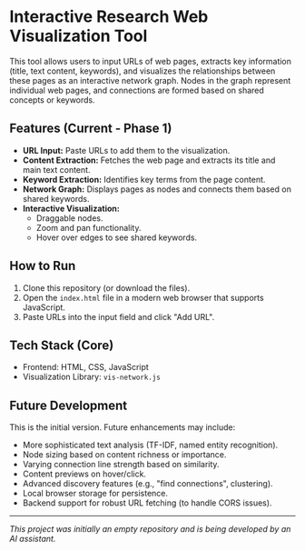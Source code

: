 # Interactive Research Web Visualization Tool

This tool allows users to input URLs of web pages, extracts key information (title, text content, keywords), and visualizes the relationships between these pages as an interactive network graph. Nodes in the graph represent individual web pages, and connections are formed based on shared concepts or keywords.

## Features (Current - Phase 1)

*   **URL Input:** Paste URLs to add them to the visualization.
*   **Content Extraction:** Fetches the web page and extracts its title and main text content.
*   **Keyword Extraction:** Identifies key terms from the page content.
*   **Network Graph:** Displays pages as nodes and connects them based on shared keywords.
*   **Interactive Visualization:**
    *   Draggable nodes.
    *   Zoom and pan functionality.
    *   Hover over edges to see shared keywords.

## How to Run

1.  Clone this repository (or download the files).
2.  Open the `index.html` file in a modern web browser that supports JavaScript.
3.  Paste URLs into the input field and click "Add URL".

## Tech Stack (Core)

*   Frontend: HTML, CSS, JavaScript
*   Visualization Library: `vis-network.js`

## Future Development

This is the initial version. Future enhancements may include:
*   More sophisticated text analysis (TF-IDF, named entity recognition).
*   Node sizing based on content richness or importance.
*   Varying connection line strength based on similarity.
*   Content previews on hover/click.
*   Advanced discovery features (e.g., "find connections", clustering).
*   Local browser storage for persistence.
*   Backend support for robust URL fetching (to handle CORS issues).

---
*This project was initially an empty repository and is being developed by an AI assistant.*